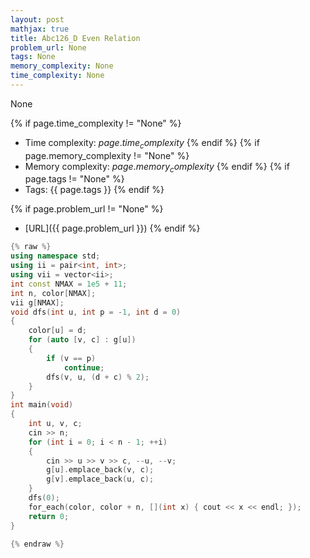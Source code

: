 ```yaml
---
layout: post
mathjax: true
title: Abc126_D Even Relation
problem_url: None
tags: None
memory_complexity: None
time_complexity: None
---
```


None


{% if page.time_complexity != "None" %}
- Time complexity: ${{ page.time_complexity }}$
{% endif %}
{% if page.memory_complexity != "None" %}
- Memory complexity: ${{ page.memory_complexity }}$
{% endif %}
{% if page.tags != "None" %}
- Tags: {{ page.tags }}
{% endif %}

{% if page.problem_url != "None" %}
- [URL]({{ page.problem_url }})
{% endif %}

```cpp
{% raw %}
using namespace std;
using ii = pair<int, int>;
using vii = vector<ii>;
int const NMAX = 1e5 + 11;
int n, color[NMAX];
vii g[NMAX];
void dfs(int u, int p = -1, int d = 0)
{
    color[u] = d;
    for (auto [v, c] : g[u])
    {
        if (v == p)
            continue;
        dfs(v, u, (d + c) % 2);
    }
}
int main(void)
{
    int u, v, c;
    cin >> n;
    for (int i = 0; i < n - 1; ++i)
    {
        cin >> u >> v >> c, --u, --v;
        g[u].emplace_back(v, c);
        g[v].emplace_back(u, c);
    }
    dfs(0);
    for_each(color, color + n, [](int x) { cout << x << endl; });
    return 0;
}

{% endraw %}
```